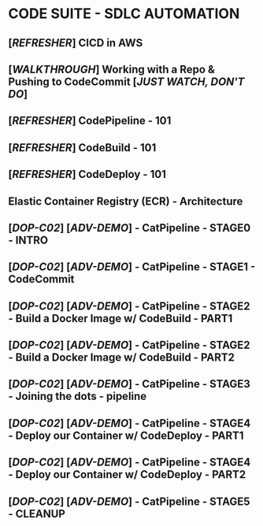 # CODE SUITE - SDLC AUTOMATION

## [_REFRESHER_] CICD in AWS

## [_WALKTHROUGH_] Working with a Repo & Pushing to CodeCommit [_JUST WATCH, DON'T DO_]

## [_REFRESHER_] CodePipeline - 101

## [_REFRESHER_] CodeBuild - 101

## [_REFRESHER_] CodeDeploy - 101

## Elastic Container Registry (ECR) - Architecture

## [_DOP-C02_] [_ADV-DEMO_] - CatPipeline - STAGE0 - INTRO

## [_DOP-C02_] [_ADV-DEMO_] - CatPipeline - STAGE1 - CodeCommit

## [_DOP-C02_] [_ADV-DEMO_] - CatPipeline - STAGE2 - Build a Docker Image w/ CodeBuild - PART1

## [_DOP-C02_] [_ADV-DEMO_] - CatPipeline - STAGE2 - Build a Docker Image w/ CodeBuild - PART2

## [_DOP-C02_] [_ADV-DEMO_] - CatPipeline - STAGE3 - Joining the dots - pipeline

## [_DOP-C02_] [_ADV-DEMO_] - CatPipeline - STAGE4 - Deploy our Container w/ CodeDeploy - PART1

## [_DOP-C02_] [_ADV-DEMO_] - CatPipeline - STAGE4 - Deploy our Container w/ CodeDeploy - PART2

## [_DOP-C02_] [_ADV-DEMO_] - CatPipeline - STAGE5 - CLEANUP
